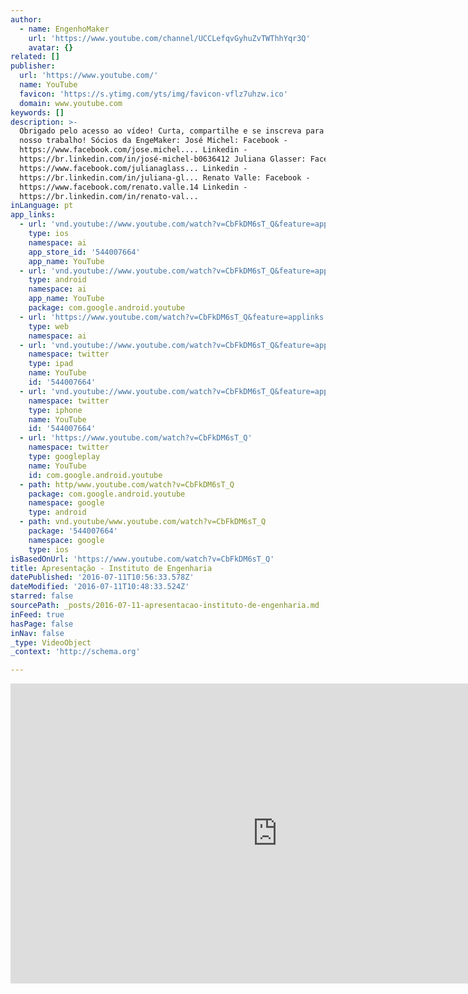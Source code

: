 ```yaml
---
author:
  - name: EngenhoMaker
    url: 'https://www.youtube.com/channel/UCCLefqvGyhuZvTWThhYqr3Q'
    avatar: {}
related: []
publisher:
  url: 'https://www.youtube.com/'
  name: YouTube
  favicon: 'https://s.ytimg.com/yts/img/favicon-vflz7uhzw.ico'
  domain: www.youtube.com
keywords: []
description: >-
  Obrigado pelo acesso ao vídeo! Curta, compartilhe e se inscreva para divulgar
  nosso trabalho! Sócios da EngeMaker: José Michel: Facebook -
  https://www.facebook.com/jose.michel.... Linkedin -
  https://br.linkedin.com/in/josé-michel-b0636412 Juliana Glasser: Facebook -
  https://www.facebook.com/julianaglass... Linkedin -
  https://br.linkedin.com/in/juliana-gl... Renato Valle: Facebook -
  https://www.facebook.com/renato.valle.14 Linkedin -
  https://br.linkedin.com/in/renato-val...
inLanguage: pt
app_links:
  - url: 'vnd.youtube://www.youtube.com/watch?v=CbFkDM6sT_Q&feature=applinks'
    type: ios
    namespace: ai
    app_store_id: '544007664'
    app_name: YouTube
  - url: 'vnd.youtube://www.youtube.com/watch?v=CbFkDM6sT_Q&feature=applinks'
    type: android
    namespace: ai
    app_name: YouTube
    package: com.google.android.youtube
  - url: 'https://www.youtube.com/watch?v=CbFkDM6sT_Q&feature=applinks'
    type: web
    namespace: ai
  - url: 'vnd.youtube://www.youtube.com/watch?v=CbFkDM6sT_Q&feature=applinks'
    namespace: twitter
    type: ipad
    name: YouTube
    id: '544007664'
  - url: 'vnd.youtube://www.youtube.com/watch?v=CbFkDM6sT_Q&feature=applinks'
    namespace: twitter
    type: iphone
    name: YouTube
    id: '544007664'
  - url: 'https://www.youtube.com/watch?v=CbFkDM6sT_Q'
    namespace: twitter
    type: googleplay
    name: YouTube
    id: com.google.android.youtube
  - path: http/www.youtube.com/watch?v=CbFkDM6sT_Q
    package: com.google.android.youtube
    namespace: google
    type: android
  - path: vnd.youtube/www.youtube.com/watch?v=CbFkDM6sT_Q
    package: '544007664'
    namespace: google
    type: ios
isBasedOnUrl: 'https://www.youtube.com/watch?v=CbFkDM6sT_Q'
title: Apresentação - Instituto de Engenharia
datePublished: '2016-07-11T10:56:33.578Z'
dateModified: '2016-07-11T10:48:33.524Z'
starred: false
sourcePath: _posts/2016-07-11-apresentacao-instituto-de-engenharia.md
inFeed: true
hasPage: false
inNav: false
_type: VideoObject
_context: 'http://schema.org'

---
```

<iframe src="https://cdn.embedly.com/widgets/media.html?src=https%3A%2F%2Fwww.youtube.com%2Fembed%2FCbFkDM6sT_Q%3Ffeature%3Doembed&amp;url=http%3A%2F%2Fwww.youtube.com%2Fwatch%3Fv%3DCbFkDM6sT_Q&amp;image=https%3A%2F%2Fi.ytimg.com%2Fvi%2FCbFkDM6sT_Q%2Fhqdefault.jpg&amp;key=b7d04c9b404c499eba89ee7072e1c4f7&amp;type=text%2Fhtml&amp;schema=youtube" width="854" height="480" scrolling="no" frameborder="0" allowfullscreen="" style=""></iframe>